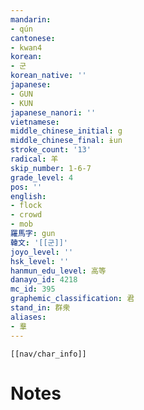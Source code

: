 ```yaml
---
mandarin:
- qún
cantonese:
- kwan4
korean:
- 군
korean_native: ''
japanese:
- GUN
- KUN
japanese_nanori: ''
vietnamese:
middle_chinese_initial: g
middle_chinese_final: ɨun
stroke_count: '13'
radical: 羊
skip_number: 1-6-7
grade_level: 4
pos: ''
english:
- flock
- crowd
- mob
羅馬字: gun
韓文: '[[군]]'
joyo_level: ''
hsk_level: ''
hanmun_edu_level: 高等
danayo_id: 4218
mc_id: 395
graphemic_classification: 君
stand_in: 群衆
aliases:
- 羣
---
```

```meta-bind-embed
[[nav/char_info]]
```

# Notes
